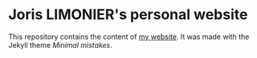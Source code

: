 # Joris LIMONIER's personal website

This repository contains the content of [my website](https://jorislimonier.github.io/). It was made with the Jekyll theme *Minimal mistakes*.